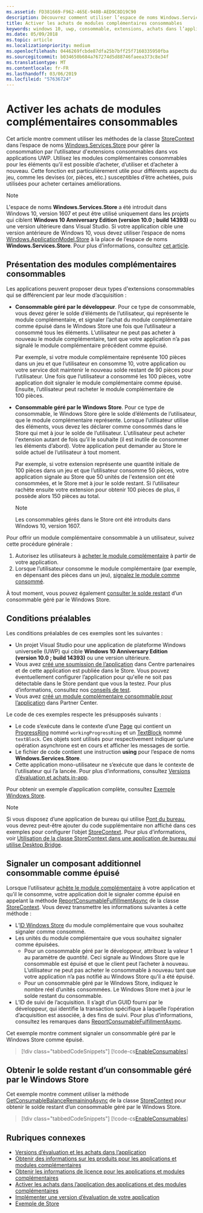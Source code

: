 ```yaml
---
ms.assetid: FD381669-F962-465E-940B-AED9C8D19C90
description: Découvrez comment utiliser l’espace de noms Windows.Services.Store pour utiliser les modules complémentaires consommables.
title: Activer les achats de modules complémentaires consommables
keywords: windows 10, uwp, consommable, extensions, achats dans l’application, Windows.Services.Store
ms.date: 05/09/2018
ms.topic: article
ms.localizationpriority: medium
ms.openlocfilehash: 0446269fcbde87dfa25b7bff25f7160335950fba
ms.sourcegitcommit: b034650b684a767274d5d88746faeea373c8e34f
ms.translationtype: MT
ms.contentlocale: fr-FR
ms.lasthandoff: 03/06/2019
ms.locfileid: "57636724"
---
```

# <a name="enable-consumable-add-on-purchases"></a>Activer les achats de modules complémentaires consommables

Cet article montre comment utiliser les méthodes de la classe [StoreContext](https://msdn.microsoft.com/library/windows/apps/windows.services.store.storecontext.aspx) dans l’espace de noms [Windows.Services.Store](https://msdn.microsoft.com/library/windows/apps/windows.services.store.aspx) pour gérer la consommation par l’utilisateur d'extensions consommables dans vos applications UWP. Utilisez les modules complémentaires consommables pour les éléments qu’il est possible d’acheter, d’utiliser et d’acheter à nouveau. Cette fonction est particulièrement utile pour différents aspects du jeu, comme les devises (or, pièces, etc.) susceptibles d’être achetées, puis utilisées pour acheter certaines améliorations.

> [!NOTE]
> L'espace de noms **Windows.Services.Store** a été introduit dans Windows 10, version 1607 et peut être utilisé uniquement dans les projets qui ciblent **Windows 10 Anniversary Edition (version 10.0 ; build 14393)** ou une version ultérieure dans Visual Studio. Si votre application cible une version antérieure de Windows 10, vous devez utiliser l’espace de noms [Windows.ApplicationModel.Store](https://msdn.microsoft.com/library/windows/apps/windows.applicationmodel.store.aspx) à la place de l’espace de noms **Windows.Services.Store**. Pour plus d’informations, consultez [cet article](enable-consumable-in-app-product-purchases.md).

## <a name="overview-of-consumable-add-ons"></a>Présentation des modules complémentaires consommables

Les applications peuvent proposer deux types d'extensions consommables qui se différencient par leur mode d’acquisition :

* **Consommable géré par le développeur**. Pour ce type de consommable, vous devez gérer le solde d’éléments de l’utilisateur, qui représente le module complémentaire, et signaler l’achat du module complémentaire comme épuisé dans le Windows Store une fois que l’utilisateur a consommé tous les éléments. L’utilisateur ne peut pas acheter à nouveau le module complémentaire, tant que votre application n’a pas signalé le module complémentaire précédent comme épuisé.

  Par exemple, si votre module complémentaire représente 100 pièces dans un jeu et que l’utilisateur en consomme 10, votre application ou votre service doit maintenir le nouveau solde restant de 90 pièces pour l’utilisateur. Une fois que l’utilisateur a consommé les 100 pièces, votre application doit signaler le module complémentaire comme épuisé. Ensuite, l’utilisateur peut racheter le module complémentaire de 100 pièces.

* **Consommable géré par le Windows Store**. Pour ce type de consommable, le Windows Store gère le solde d’éléments de l’utilisateur, que le module complémentaire représente. Lorsque l’utilisateur utilise des éléments, vous devez les déclarer comme consommés dans le Store qui met à jour le solde de l’utilisateur. L’utilisateur peut acheter l'extension autant de fois qu’il le souhaite (il est inutile de consommer les éléments d’abord). Votre application peut demander au Store le solde actuel de l’utilisateur à tout moment.

  Par exemple, si votre extension représente une quantité initiale de 100 pièces dans un jeu et que l’utilisateur consomme 50 pièces, votre application signale au Store que 50 unités de l'extension ont été consommées, et le Store met à jour le solde restant. Si l’utilisateur rachète ensuite votre extension pour obtenir 100 pièces de plus, il possède alors 150 pièces au total.
    > [!NOTE]
    > Les consommables gérés dans le Store ont été introduits dans Windows 10, version 1607.

Pour offrir un module complémentaire consommable à un utilisateur, suivez cette procédure générale :

1. Autorisez les utilisateurs à [acheter le module complémentaire](enable-in-app-purchases-of-apps-and-add-ons.md) à partir de votre application.
3. Lorsque l’utilisateur consomme le module complémentaire (par exemple, en dépensant des pièces dans un jeu), [signalez le module comme consommé](enable-consumable-add-on-purchases.md#report_fulfilled).

À tout moment, vous pouvez également [consulter le solde restant](enable-consumable-add-on-purchases.md#get_balance) d’un consommable géré par le Windows Store.

## <a name="prerequisites"></a>Conditions préalables

Les conditions préalables de ces exemples sont les suivantes :
* Un projet Visual Studio pour une application de plateforme Windows universelle (UWP) qui cible **Windows 10 Anniversary Edition (version 10.0 ; build 14393)** ou une version ultérieure.
* Vous avez [créé une soumission de l’application](https://msdn.microsoft.com/windows/uwp/publish/app-submissions) dans Centre partenaires et de cette application est publiée dans le Store. Vous pouvez éventuellement configurer l’application pour qu'elle ne soit pas détectable dans le Store pendant que vous la testez. Pour plus d’informations, consultez nos [conseils de test](in-app-purchases-and-trials.md#testing).
* Vous avez [créé un module complémentaire consommable pour l’application](../publish/add-on-submissions.md) dans Partner Center.

Le code de ces exemples respecte les présupposés suivants :
* Le code s’exécute dans le contexte d’une [Page](https://msdn.microsoft.com/library/windows/apps/windows.ui.xaml.controls.page.aspx) qui contient un [ProgressRing](https://msdn.microsoft.com/library/windows/apps/windows.ui.xaml.controls.progressring.aspx) nommé ```workingProgressRing``` et un [TextBlock](https://msdn.microsoft.com/library/windows/apps/windows.ui.xaml.controls.textblock.aspx) nommé ```textBlock```. Ces objets sont utilisés pour respectivement indiquer qu’une opération asynchrone est en cours et afficher les messages de sortie.
* Le fichier de code contient une instruction **using** pour l’espace de noms **Windows.Services.Store**.
* Cette application mono-utilisateur ne s’exécute que dans le contexte de l’utilisateur qui l’a lancée. Pour plus d’informations, consultez [Versions d’évaluation et achats in-app](in-app-purchases-and-trials.md#api_intro).

Pour obtenir un exemple d’application complète, consultez [Exemple Windows Store](https://github.com/Microsoft/Windows-universal-samples/tree/master/Samples/Store).

> [!NOTE]
> Si vous disposez d’une application de bureau qui utilise [Pont du bureau](https://developer.microsoft.com/windows/bridges/desktop), vous devrez peut-être ajouter du code supplémentaire non affiché dans ces exemples pour configurer l’objet  [StoreContext](https://msdn.microsoft.com/library/windows/apps/windows.services.store.storecontext.aspx). Pour plus d’informations, voir [Utilisation de la classe StoreContext dans une application de bureau qui utilise Desktop Bridge](in-app-purchases-and-trials.md#desktop).

<span id="report_fulfilled" />

## <a name="report-a-consumable-add-on-as-fulfilled"></a>Signaler un composant additionnel consommable comme épuisé

Lorsque l’utilisateur [achète le module complémentaire](enable-in-app-purchases-of-apps-and-add-ons.md) à votre application et qu’il le consomme, votre application doit le signaler comme épuisé en appelant la méthode [ReportConsumableFulfillmentAsync](https://docs.microsoft.com/uwp/api/windows.services.store.storecontext.reportconsumablefulfillmentasync) de la classe [StoreContext](https://msdn.microsoft.com/library/windows/apps/windows.services.store.storecontext.aspx). Vous devez transmettre les informations suivantes à cette méthode :

* L’[ID Windows Store](in-app-purchases-and-trials.md#store-ids) du module complémentaire que vous souhaitez signaler comme consommé.
* Les unités du module complémentaire que vous souhaitez signaler comme épuisées.
  * Pour un consommable géré par le développeur, attribuez la valeur 1 au paramètre de *quantité*. Ceci signale au Windows Store que le consommable est épuisé et que le client peut l’acheter à nouveau. L’utilisateur ne peut pas acheter le consommable à nouveau tant que votre application n’a pas notifié au Windows Store qu’il a été épuisé.
  * Pour un consommable géré par le Windows Store, indiquez le nombre réel d’unités consommées. Le Windows Store met à jour le solde restant du consommable.
* L’ID de suivi de l’acquisition. Il s’agit d’un GUID fourni par le développeur, qui identifie la transaction spécifique à laquelle l’opération d’acquisition est associée, à des fins de suivi. Pour plus d’informations, consultez les remarques dans [ReportConsumableFulfillmentAsync](https://docs.microsoft.com/uwp/api/windows.services.store.storecontext.reportconsumablefulfillmentasync).

Cet exemple montre comment signaler un consommable géré par le Windows Store comme épuisé.

> [!div class="tabbedCodeSnippets"]
[!code-cs[EnableConsumables](./code/InAppPurchasesAndLicenses_RS1/cs/ConsumeAddOnPage.xaml.cs#ConsumeAddOn)]

<span id="get_balance" />

## <a name="get-the-remaining-balance-for-a-store-managed-consumable"></a>Obtenir le solde restant d’un consommable géré par le Windows Store

Cet exemple montre comment utiliser la méthode [GetConsumableBalanceRemainingAsync](https://docs.microsoft.com/uwp/api/windows.services.store.storecontext.getconsumablebalanceremainingasync) de la classe [StoreContext](https://msdn.microsoft.com/library/windows/apps/windows.services.store.storecontext.aspx) pour obtenir le solde restant d’un consommable géré par le Windows Store.

> [!div class="tabbedCodeSnippets"]
[!code-cs[EnableConsumables](./code/InAppPurchasesAndLicenses_RS1/cs/GetRemainingAddOnBalancePage.xaml.cs#GetRemainingAddOnBalance)]

## <a name="related-topics"></a>Rubriques connexes

* [Versions d’évaluation et les achats dans l’application](in-app-purchases-and-trials.md)
* [Obtenir des informations sur les produits pour les applications et modules complémentaires](get-product-info-for-apps-and-add-ons.md)
* [Obtenir les informations de licence pour les applications et modules complémentaires](get-license-info-for-apps-and-add-ons.md)
* [Activer les achats dans l’application des applications et des modules complémentaires](enable-in-app-purchases-of-apps-and-add-ons.md)
* [Implémenter une version d’évaluation de votre application](implement-a-trial-version-of-your-app.md)
* [Exemple de Store](https://github.com/Microsoft/Windows-universal-samples/tree/master/Samples/Store)
